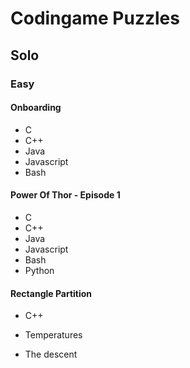 # Codingame Puzzles

## Solo

### Easy

#### Onboarding

-   C
-   C++
-   Java
-   Javascript
-   Bash

#### Power Of Thor - Episode 1

-   C
-   C++
-   Java
-   Javascript
-   Bash
-   Python

#### Rectangle Partition

-   C++

-   Temperatures
-   The descent
